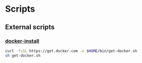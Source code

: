 # Scripts

## External scripts

### [docker-install](https://github.com/docker/docker-install)

```sh
curl -fsSL https://get.docker.com -o $HOME/bin/get-docker.sh
sh get-docker.sh
```
